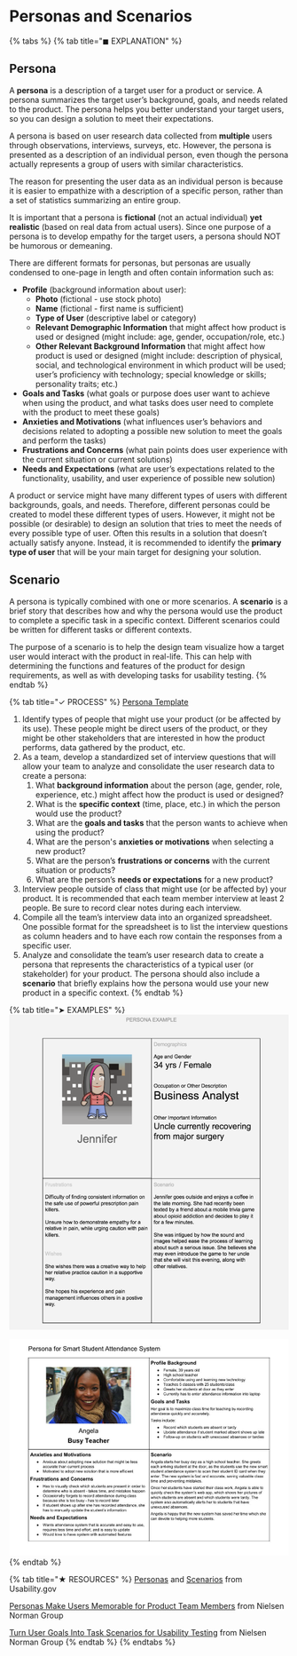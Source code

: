 # Personas and Scenarios



{% tabs %}
{% tab title="◼ EXPLANATION" %}
## Persona

A **persona** is a description of a target user for a product or service. A persona summarizes the target user’s background, goals, and needs related to the product. The persona helps you better understand your target users, so you can design a solution to meet their expectations.

A persona is based on user research data collected from **multiple** users through observations, interviews, surveys, etc. However, the persona is presented as a description of an individual person, even though the persona actually represents a group of users with similar characteristics.

The reason for presenting the user data as an individual person is because it is easier to empathize with a description of a specific person, rather than a set of statistics summarizing an entire group.

It is important that a persona is **fictional** \(not an actual individual\) **yet realistic** \(based on real data from actual users\). Since one purpose of a persona is to develop empathy for the target users, a persona should NOT be humorous or demeaning.

There are different formats for personas, but personas are usually condensed to one-page in length and often contain information such as:

* **Profile** \(background information about user\):
  * **Photo** \(fictional - use stock photo\)
  * **Name** \(fictional - first name is sufficient\)
  * **Type of User** \(descriptive label or category\)
  * **Relevant Demographic Information** that might affect how product is used or designed \(might include: age, gender, occupation/role, etc.\)
  * **Other Relevant Background Information** that might affect how product is used or designed \(might include: description of physical, social, and technological environment in which product will be used; user’s proficiency with technology; special knowledge or skills; personality traits; etc.\)
* **Goals and Tasks** \(what goals or purpose does user want to achieve when using the product, and what tasks does user need to complete with the product to meet these goals\)
* **Anxieties and Motivations** \(what influences user’s behaviors and decisions related to adopting a possible new solution to meet the goals and perform the tasks\)
* **Frustrations and Concerns** \(what pain points does user experience with the current situation or current solutions\)
* **Needs and Expectations** \(what are user’s expectations related to the functionality, usability, and user experience of possible new solution\)

A product or service might have many different types of users with different backgrounds, goals, and needs. Therefore, different personas could be created to model these different types of users. However, it might not be possible \(or desirable\) to design an solution that tries to meet the needs of every possible type of user. Often this results in a solution that doesn’t actually satisfy anyone. Instead, it is recommended to identify the **primary type of user** that will be your main target for designing your solution.

## Scenario

A persona is typically combined with one or more scenarios. A **scenario** is a brief story that describes how and why the persona would use the product to complete a specific task in a specific context. Different scenarios could be written for different tasks or different contexts.

The purpose of a scenario is to help the design team visualize how a target user would interact with the product in real-life. This can help with determining the functions and features of the product for design requirements, as well as with developing tasks for usability testing.
{% endtab %}

{% tab title="✓ PROCESS" %}
[Persona Template](https://drive.google.com/open?id=1osCQyHANhkd-mhSi3pqS-eDHLCoJ6HWfLkiK4UPMOkI)

1. Identify types of people that might use your product \(or be affected by its use\). These people might be direct users of the product, or they might be other stakeholders that are interested in how the product performs, data gathered by the product, etc.
2. As a team, develop a standardized set of interview questions that will allow your team to analyze and consolidate the user research data to create a persona:
   1. What **background information** about the person \(age, gender, role, experience, etc.\) might affect how the product is used or designed?
   2. What is the **specific context** \(time, place, etc.\) in which the person would use the product?
   3. What are the **goals and tasks** that the person wants to achieve when using the product?
   4. What are the person's **anxieties or motivations** when selecting a new product?
   5. What are the person’s **frustrations or concerns** with the current situation or products?
   6. What are the person’s **needs or expectations** for a new product?
3. Interview people outside of class that might use \(or be affected by\) your product. It is recommended that each team member interview at least 2 people. Be sure to record clear notes during each interview.
4. Compile all the team’s interview data into an organized spreadsheet. One possible format for the spreadsheet is to list the interview questions as column headers and to have each row contain the responses from a specific user.
5. Analyze and consolidate the team’s user research data to create a persona that represents the characteristics of a typical user \(or stakeholder\) for your product. The persona should also include a **scenario** that briefly explains how the persona would use your new product in a specific context.
{% endtab %}

{% tab title="➤ EXAMPLES" %}
![Persona for Trivia App](../../.gitbook/assets/personaexample.png)

![Persona for IoT Device](../../.gitbook/assets/iot-persona-example.jpg)
{% endtab %}

{% tab title="★ RESOURCES" %}
[Personas](https://www.usability.gov/how-to-and-tools/methods/personas.html) and [Scenarios](https://www.usability.gov/how-to-and-tools/methods/scenarios.html) from Usability.gov

​[Personas Make Users Memorable for Product Team Members](https://www.nngroup.com/articles/persona/) from Nielsen Norman Group

[Turn User Goals Into Task Scenarios for Usability Testing](https://www.nngroup.com/articles/task-scenarios-usability-testing/) from Nielsen Norman Group
{% endtab %}
{% endtabs %}



